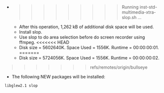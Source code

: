 * >>>>>>>>> Running inst-std-multimedia-xtra-slop.sh ...
  * After this operation, 1,262 kB of additional disk space will be used.
  * Install slop.
  * Use slop to do area selection before do screen recorder using ffmpeg.
<<<<<<< HEAD
  * Disk size = 5602640K. Space Used = 1556K. Runtime = 00:00:00:01.
=======
  * Disk size = 5724056K. Space Used = 1556K. Runtime = 00:00:00:02.
>>>>>>> refs/remotes/origin/bullseye
  * The following NEW packages will be installed:
  ```bash
libglew2.1 slop
  ```
